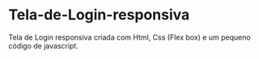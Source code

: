 # Tela-de-Login-responsiva
Tela de Login responsiva criada com Html, Css (Flex box) e um pequeno código de javascript.
